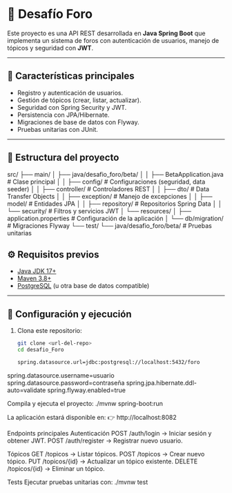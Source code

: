 # 📌 Desafío Foro

Este proyecto es una API REST desarrollada en **Java Spring Boot** que implementa un sistema de foros con autenticación de usuarios, manejo de tópicos y seguridad con **JWT**.  

---

## 🚀 Características principales
- Registro y autenticación de usuarios.
- Gestión de tópicos (crear, listar, actualizar).
- Seguridad con Spring Security y JWT.
- Persistencia con JPA/Hibernate.
- Migraciones de base de datos con Flyway.
- Pruebas unitarias con JUnit.

---

## 📂 Estructura del proyecto

src/
├── main/
│ ├── java/desafio_foro/beta/
│ │ ├── BetaApplication.java # Clase principal
│ │ ├── config/ # Configuraciones (seguridad, data seeder)
│ │ ├── controller/ # Controladores REST
│ │ ├── dto/ # Data Transfer Objects
│ │ ├── exception/ # Manejo de excepciones
│ │ ├── model/ # Entidades JPA
│ │ ├── repository/ # Repositorios Spring Data
│ │ └── security/ # Filtros y servicios JWT
│ └── resources/
│ ├── application.properties # Configuración de la aplicación
│ └── db/migration/ # Migraciones Flyway
└── test/
└── java/desafio_foro/beta/ # Pruebas unitarias

## ⚙️ Requisitos previos
- [Java JDK 17+](https://adoptium.net/)  
- [Maven 3.8+](https://maven.apache.org/)  
- [PostgreSQL](https://www.postgresql.org/) (u otra base de datos compatible)  

---

## 🔧 Configuración y ejecución

1. Clona este repositorio:  
   ```bash
   git clone <url-del-repo>
   cd desafio_Foro

   spring.datasource.url=jdbc:postgresql://localhost:5432/foro
spring.datasource.username=usuario
spring.datasource.password=contraseña
spring.jpa.hibernate.ddl-auto=validate
spring.flyway.enabled=true


Compila y ejecuta el proyecto:
./mvnw spring-boot:run 

La aplicación estará disponible en:
👉 http://localhost:8082

Endpoints principales
Autenticación
POST /auth/login → Iniciar sesión y obtener JWT.
POST /auth/register → Registrar nuevo usuario.

Tópicos
GET /topicos → Listar tópicos.
POST /topicos → Crear nuevo tópico.
PUT /topicos/{id} → Actualizar un tópico existente.
DELETE /topicos/{id} → Eliminar un tópico.

Tests
Ejecutar pruebas unitarias con:
./mvnw test

